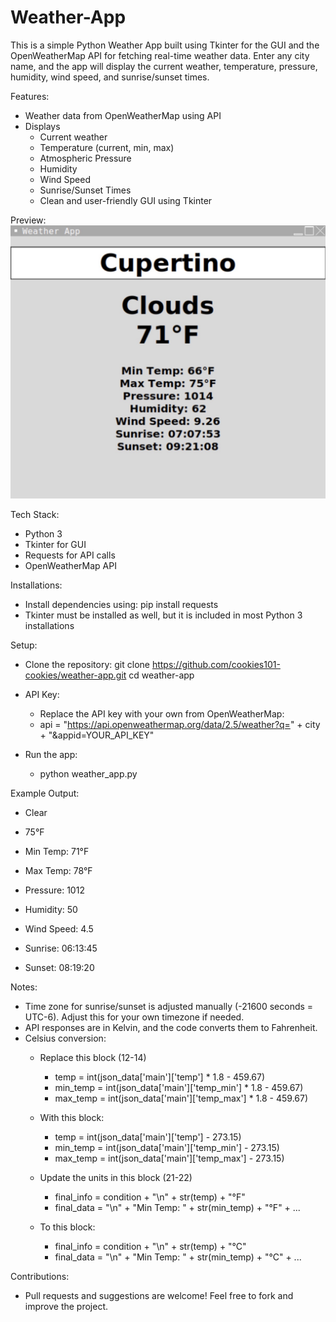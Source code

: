 # Weather-App

This is a simple Python Weather App built using Tkinter for the GUI and the OpenWeatherMap API for fetching real-time weather data. Enter any city name, and the app will display the current weather, temperature, pressure, humidity, wind speed, and sunrise/sunset times.

Features:
- Weather data from OpenWeatherMap using API
- Displays
  - Current weather
  - Temperature (current, min, max)
  - Atmospheric Pressure
  - Humidity
  - Wind Speed
  - Sunrise/Sunset Times
  - Clean and user-friendly GUI using Tkinter

Preview:
![Weather App Screenshot](IMG_0073.png)

Tech Stack:
  - Python 3
  - Tkinter for GUI
  - Requests for API calls
  - OpenWeatherMap API

Installations:
  - Install dependencies using:
    pip install requests
  - Tkinter must be installed as well, but it is included in most Python 3 installations

Setup:
  - Clone the repository:
    git clone https://github.com/cookies101-cookies/weather-app.git
    cd weather-app
    
  - API Key:
    - Replace the API key with your own from OpenWeatherMap:
    - api = "https://api.openweathermap.org/data/2.5/weather?q=" + city + "&appid=YOUR_API_KEY"

  - Run the app:
    - python weather_app.py

Example Output:
  - Clear
  - 75°F
  
  - Min Temp: 71°F
  - Max Temp: 78°F
  - Pressure: 1012
  - Humidity: 50
  - Wind Speed: 4.5
  - Sunrise: 06:13:45
  - Sunset: 08:19:20

Notes:
- Time zone for sunrise/sunset is adjusted manually (-21600 seconds = UTC-6). Adjust this for your own timezone if needed.
- API responses are in Kelvin, and the code converts them to Fahrenheit.
- Celsius conversion:
  - Replace this block (12-14)
    - temp = int(json_data['main']['temp'] * 1.8 - 459.67)
    - min_temp = int(json_data['main']['temp_min'] * 1.8 - 459.67)
    - max_temp = int(json_data['main']['temp_max'] * 1.8 - 459.67)
  - With this block:
    - temp = int(json_data['main']['temp'] - 273.15)
    - min_temp = int(json_data['main']['temp_min'] - 273.15)
    - max_temp = int(json_data['main']['temp_max'] - 273.15)

  - Update the units in this block (21-22)
    - final_info = condition + "\n" + str(temp) + "°F"
    - final_data = "\n" + "Min Temp: " + str(min_temp) + "°F" + ...
  - To this block:
    - final_info = condition + "\n" + str(temp) + "°C"
    - final_data = "\n" + "Min Temp: " + str(min_temp) + "°C" + ...

Contributions:
- Pull requests and suggestions are welcome! Feel free to fork and improve the project.






